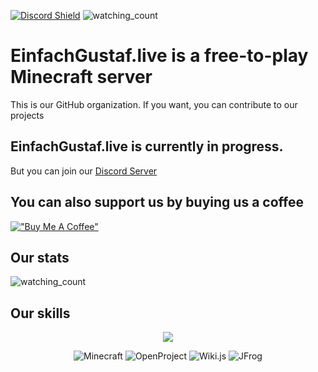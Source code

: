 [![Discord Shield](https://discordapp.com/api/guilds/1065307087724363796/widget.png?style=shield)](https://discord.gg/jMzKy3enQV) <img src="https://komarev.com/ghpvc/?username=einfachgustaf&color=brightgreen" alt="watching_count" />

# EinfachGustaf.live is a free-to-play Minecraft server
This is our GitHub organization.
If you want, you can contribute to our projects

## EinfachGustaf.live is currently in progress.
But you can join our [Discord Server](https://discord.gg/jMzKy3enQV)

## You can also support us by buying us a coffee
[!["Buy Me A Coffee"](https://www.buymeacoffee.com/assets/img/custom_images/orange_img.png)](https://www.buymeacoffee.com/einfachgustaf.live)

## Our stats
<img src="https://widgetbite.com/stats/EinfachGustaf" alt="watching_count" />

## Our skills
<p align="center">
  <a href="https://skillicons.dev">
    <img src="https://skillicons.dev/icons?i=github,git,kubernetes,docker,debian,windows,java,kotlin,gradle,maven,idea,vscode,spring,jenkins,nuxtjs,vue,py,md,mongodb,redis,terraform,discord,cloudflare" />
  </a>
</p>


<p align="center">
  <img alt="Minecraft" src="https://img.shields.io/badge/Minecraft-3C8527.svg?style=for-the-badge&logo=Minecraft&logoColor=white"/>
  <img alt="OpenProject" src="https://img.shields.io/badge/OpenProject-0770B8.svg?style=for-the-badge&logo=OpenProject&logoColor=white"/>
  <img alt="Wiki.js" src="https://img.shields.io/badge/Wiki.js-1976D2.svg?style=for-the-badge&logo=wikidotjs&logoColor=white"/>
  <img alt="JFrog" src="https://img.shields.io/badge/JFrog-40BE46.svg?style=for-the-badge&logo=JFrog&logoColor=white"/>
</p>
